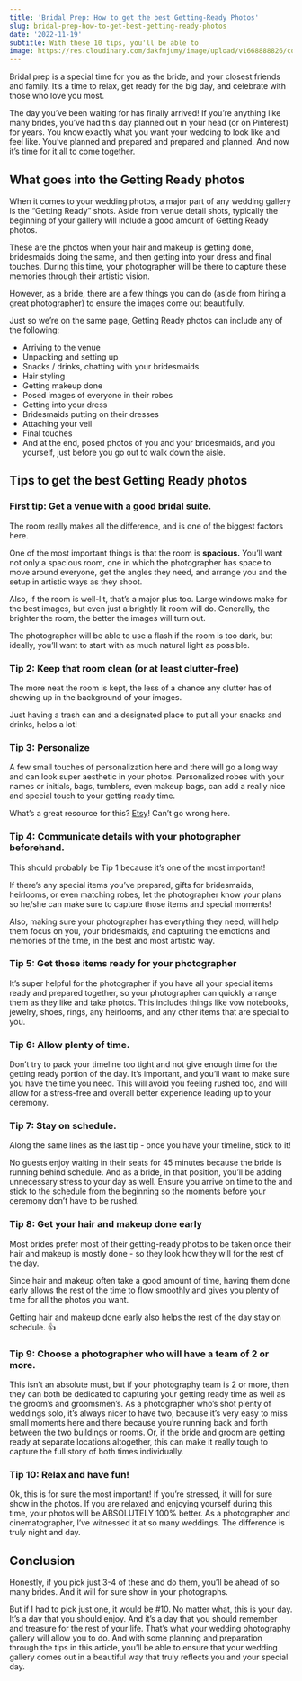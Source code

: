 ```yaml
---
title: 'Bridal Prep: How to get the best Getting-Ready Photos'
slug: bridal-prep-how-to-get-best-getting-ready-photos
date: '2022-11-19'
subtitle: With these 10 tips, you'll be able to 
image: https://res.cloudinary.com/dakfmjumy/image/upload/v1668888826/content/posts/62e9a3cd1bd1f573ec71761e_AM3I3404_a6dolm_bydqrs.jpg
---
```


Bridal prep is a special time for you as the bride, and your closest friends and family. It’s a time to relax, get ready for the big day, and celebrate with those who love you most.

The day you’ve been waiting for has finally arrived! If you’re anything like many brides, you’ve had this day planned out in your head (or on Pinterest) for years. You know exactly what you want your wedding to look like and feel like. You’ve planned and prepared and prepared and planned. And now it’s time for it all to come together.

## What goes into the Getting Ready photos

When it comes to your wedding photos, a major part of any wedding gallery is the “Getting Ready” shots. Aside from venue detail shots, typically the beginning of your gallery will include a good amount of Getting Ready photos.

These are the photos when your hair and makeup is getting done, bridesmaids doing the same, and then getting into your dress and final touches. During this time, your photographer will be there to capture these memories through their artistic vision. 

However, as a bride, there are a few things you can do (aside from hiring a great photographer) to ensure the images come out beautifully.

Just so we’re on the same page, Getting Ready photos can include any of the following:

- Arriving to the venue
- Unpacking and setting up
- Snacks / drinks, chatting with your bridesmaids
- Hair styling
- Getting makeup done
- Posed images of everyone in their robes
- Getting into your dress
- Bridesmaids putting on their dresses
- Attaching your veil
- Final touches
- And at the end, posed photos of you and your bridesmaids, and you yourself, just before you go out to walk down the aisle.

## Tips to get the best Getting Ready photos

### First tip: Get a venue with a good bridal suite.

The room really makes all the difference, and is one of the biggest factors here. 

One of the most important things is that the room is **spacious.** You’ll want not only a spacious room, one in which the photographer has space to move around everyone, get the angles they need, and arrange you and the setup in artistic ways as they shoot.

Also, if the room is well-lit, that’s a major plus too. Large windows make for the best images, but even just a brightly lit room will do. Generally, the brighter the room, the better the images will turn out.

The photographer will be able to use a flash if the room is too dark, but ideally, you’ll want to start with as much natural light as possible.

### Tip 2: Keep that room clean (or at least clutter-free)

The more neat the room is kept, the less of a chance any clutter has of showing up in the background of your images. 

Just having a trash can and a designated place to put all your snacks and drinks, helps a lot!

### Tip 3: Personalize

A few small touches of personalization here and there will go a long way and can look super aesthetic in your photos. Personalized robes with your names or initials, bags, tumblers, even makeup bags, can add a really nice and special touch to your getting ready time.

What’s a great resource for this? [Etsy](https://www.etsy.com/)! Can’t go wrong here.

### Tip 4: Communicate details with your photographer beforehand.

This should probably be Tip 1 because it’s one of the most important!

If there’s any special items you’ve prepared, gifts for bridesmaids, heirlooms, or even matching robes, let the photographer know your plans so he/she can make sure to capture those items and special moments!

Also, making sure your photographer has everything they need, will help them focus on you, your bridesmaids, and capturing the emotions and memories of the time, in the best and most artistic way.

### Tip 5: Get those items ready for your photographer

It’s super helpful for the photographer if you have all your special items ready and prepared together, so your photographer can quickly arrange them as they like and take photos. This includes things like vow notebooks, jewelry, shoes, rings, any heirlooms, and any other items that are special to you.

### Tip 6: Allow plenty of time.

Don’t try to pack your timeline too tight and not give enough time for the getting ready portion of the day. It’s important, and you’ll want to make sure you have the time you need. This will avoid you feeling rushed too, and will allow for a stress-free and overall better experience leading up to your ceremony.

### Tip 7: Stay on schedule.

Along the same lines as the last tip - once you have your timeline, stick to it! 

No guests enjoy waiting in their seats for 45 minutes because the bride is running behind schedule. And as a bride, in that position, you’ll be adding unnecessary stress to your day as well. Ensure you arrive on time to the and stick to the schedule from the beginning so the moments before your ceremony don’t have to be rushed.

### Tip 8: Get your hair and makeup done early

Most brides prefer most of their getting-ready photos to be taken once their hair and makeup is mostly done - so they look how they will for the rest of the day. 

Since hair and makeup often take a good amount of time, having them done early allows the rest of the time to flow smoothly and gives you plenty of time for all the photos you want.

Getting hair and makeup done early also helps the rest of the day stay on schedule. 👍

### Tip 9: Choose a photographer who will have a team of 2 or more.

This isn’t an absolute must, but if your photography team is 2 or more, then they can both be dedicated to capturing your getting ready time as well as the groom’s and groomsmen’s. As a photographer who’s shot plenty of weddings solo, it’s always nicer to have two, because it’s very easy to miss small moments here and there because you’re running back and forth between the two buildings or rooms. Or, if the bride and groom are getting ready at separate locations altogether, this can make it really tough to capture the full story of both times individually.

### Tip 10: Relax and have fun!

Ok, this is for sure the most important! If you’re stressed, it will for sure show in the photos. If you are relaxed and enjoying yourself during this time, your photos will be ABSOLUTELY 100% better. As a photographer and cinematographer, I’ve witnessed it at so many weddings. The difference is truly night and day.

## Conclusion

Honestly, if you pick just 3-4 of these and do them, you’ll be ahead of so many brides. And it will for sure show in your photographs. 

But if I had to pick just one, it would be #10. No matter what, this is your day. It’s a day that you should enjoy. And it’s a day that you should remember and treasure for the rest of your life. That’s what your wedding photography gallery will allow you to do. And with some planning and preparation through the tips in this article, you’ll be able to ensure that your wedding gallery comes out in a beautiful way that truly reflects you and your special day.
